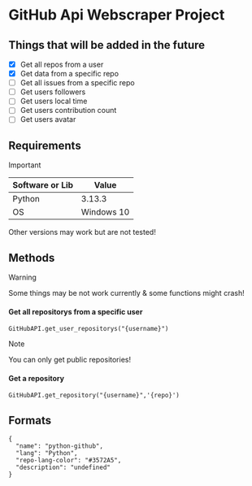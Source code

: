 # GitHub Api Webscraper Project

## Things that will be added in the future

- [x] Get all repos from a user
- [x] Get data from a specific repo
- [ ] Get all issues from a specific repo
- [ ] Get users followers
- [ ] Get users local time
- [ ] Get users contribution count
- [ ] Get users avatar

## Requirements

> [!IMPORTANT]
> | Software or Lib | Value |
> |-|-|
> | Python | 3.13.3 |
> | OS | Windows 10 | 
>
> Other versions may work but are not tested!

## Methods

> [!WARNING]
> Some things may be not work currently & some functions might crash!

#### Get all repositorys from a specific user

```
GitHubAPI.get_user_repositorys("{username}")
```

> [!NOTE]
> You can only get public repositories!




#### Get a repository
```
GitHubAPI.get_repository("{username}",'{repo}')
```

## Formats
```
{
  "name": "python-github",
  "lang": "Python",
  "repo-lang-color": "#3572A5",
  "description": "undefined"
}
```
